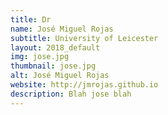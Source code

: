 ```yaml
---
title: Dr
name: José Miguel Rojas
subtitle: University of Leicester
layout: 2018_default
img: jose.jpg
thumbnail: jose.jpg
alt: José Miguel Rojas
website: http://jmrojas.github.io
description: Blah jose blah
---
```

